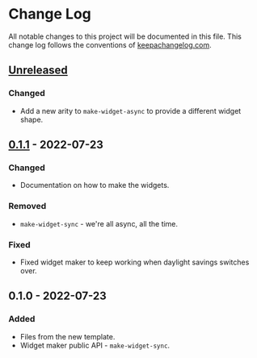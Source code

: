 # Change Log
All notable changes to this project will be documented in this file. This change log follows the conventions of [keepachangelog.com](http://keepachangelog.com/).

## [Unreleased]
### Changed
- Add a new arity to `make-widget-async` to provide a different widget shape.

## [0.1.1] - 2022-07-23
### Changed
- Documentation on how to make the widgets.

### Removed
- `make-widget-sync` - we're all async, all the time.

### Fixed
- Fixed widget maker to keep working when daylight savings switches over.

## 0.1.0 - 2022-07-23
### Added
- Files from the new template.
- Widget maker public API - `make-widget-sync`.

[Unreleased]: https://github.com/your-name/clojure-vulkan/compare/0.1.1...HEAD
[0.1.1]: https://github.com/your-name/clojure-vulkan/compare/0.1.0...0.1.1
